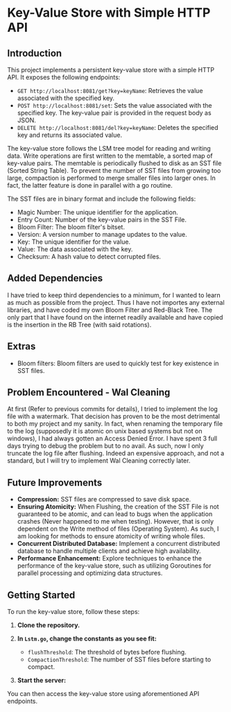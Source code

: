 # Key-Value Store with Simple HTTP API

## Introduction

This project implements a persistent key-value store with a simple HTTP API. It exposes the following endpoints:

* `GET http://localhost:8081/get?key=keyName`: Retrieves the value associated with the specified key.
* `POST http://localhost:8081/set`: Sets the value associated with the specified key. The key-value pair is provided in the request body as JSON.
* `DELETE http://localhost:8081/del?key=keyName`: Deletes the specified key and returns its associated value.

The key-value store follows the LSM tree model for reading and writing data. Write operations are first written to the memtable, a sorted map of key-value pairs. The memtable is periodically flushed to disk as an SST file (Sorted String Table). To prevent the number of SST files from growing too large, compaction is performed to merge smaller files into larger ones. In fact, the latter feature is done in parallel with a go routine.

The SST files are in binary format and include the following fields:

* Magic Number: The unique identifier for the application.
* Entry Count: Number of the key-value pairs in the SST File.
* Bloom Filter: The bloom filter's bitset.
* Version: A version number to manage updates to the value.
* Key: The unique identifier for the value.
* Value: The data associated with the key.
* Checksum: A hash value to detect corrupted files.

## Added Dependencies

I have tried to keep third dependencies to a minimum, for I wanted to learn as much as possible from the project. Thus I have not importes any external libraries, and have coded my own Bloom Filter and Red-Black Tree.
The only part that I have found on the internet readily available and have copied is the insertion in the RB Tree (with said rotations).

## Extras

* Bloom filters: Bloom filters are used to quickly test for key existence in SST files.

## Problem Encountered - Wal Cleaning

At first (Refer to previous commits for details), I tried to implement the log file with a watermark. That decision has proven to be the most detrimental to both my project and my sanity. In fact, when renaming the temporary file to the log (supposedly it is atomic on unix based systems but not on windows), I had always gotten an Access Denied Error. I have spent 3 full days trying to debug the problem but to no avail. As such, now I only truncate the log file after flushing. Indeed an expensive approach, and not a standard, but I will try to implement Wal Cleaning correctly later.

## Future Improvements

* **Compression:** SST files are compressed to save disk space.
* **Ensuring Atomicity:** When Flushing, the creation of the SST File is not guaranteed to be atomic, and can lead to bugs when the application crashes (Never happened to me when testing). However, that is only dependent on the Write method of files (Operating System). As such, I am looking for methods to ensure atomicity of writing whole files.
* **Concurrent Distributed Database:** Implement a concurrent distributed database to handle multiple clients and achieve high availability.
* **Performance Enhancement:** Explore techniques to enhance the performance of the key-value store, such as utilizing Goroutines for parallel processing and optimizing data structures.

## Getting Started

To run the key-value store, follow these steps:

1. **Clone the repository.**

2. **In `Lstm.go`, change the constants as you see fit:**
   - `flushThreshold`: The threshold of bytes before flushing.
   - `CompactionThreshold`: The number of SST files before starting to compact.

3. **Start the server:**


You can then access the key-value store using aforementioned API endpoints.